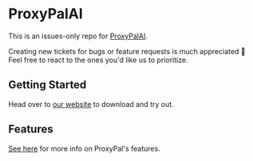 # ProxyPalAI

This is an issues-only repo for [ProxyPalAI](https://proxypal.ai).

Creating new tickets for bugs or feature requests is much appreciated 🙂 Feel free to react to the ones you'd like us to prioritize.

## Getting Started

Head over to [our website](https://proxypal.ai/) to download and try out.

## Features

[See here](https://proxypal.ai/features) for more info on ProxyPal's features.
